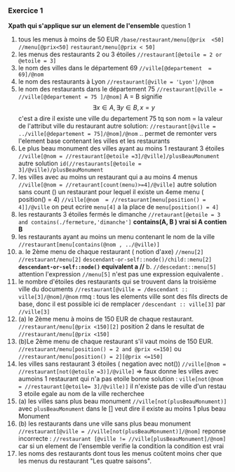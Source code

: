 ### Exercice 1
**Xpath qui s'applique sur un element de l'ensemble**
question 1
1. tous les menus à moins de 50 EUR
 `/base/restaurant/menu[@prix  <50]`
 `//menu[@prix<50]`
 `restaurant/menu[@prix < 50]`
 2. les menus des restaurants 2 ou 3 étoiles
 `//restaurant[@etoile = 2 or @etoile = 3]`
 3. le nom des villes dans le département 69
 `//ville[@departement  = 69]/@nom`
 4. le nom des restaurants à Lyon
 `//restaurant[@ville = 'Lyon']/@nom`
 5. le nom des restaurants dans le département 75
 `//restaurant[@ville = //ville[@departement = 75 ]/@nom]`
 A = B signifie  $$\exists x \in A , \exists y \in B, x=y $$
 c'est a dire il existe une ville du departement 75 tq son nom = la valeur de l'attribut ville du restaurant
 autre solution:
 `//restaurant[@ville = ../ville[@departement = 75]/@nom]/@nom`
.. permet de remonter vers l'element base contenant les villes et les restaurants
6. Le plus beau monument des villes ayant au moins 1 restaurant 3 étoiles
`//ville[@nom = //restaurant[@etoile =3]/@ville]/plusBeauMonument`
autre solution 
`id(//restaurants[@etoile = 3]/@ville)/plusBeauMonument`
7. les villes avec au moins un restaurant qui a au moins 4 menus
`//ville[@nom = //retaurant[count(menu)>=4]/@ville]`
autre solution sans count () 
	un restaurant pour lequel il existe un 4eme menu ( position() = 4)
`//ville[@nom  = //restaurant[menu[position() = 4]]/@ville`
on peut ecrire `menu[4]` a  la place de `menu[position() = 4]`
8. les restaurants 3 étoiles fermés le dimanche
`//retaurant[@etoile = 3 and contains(./fermeture,'dimanche']`
**contains(A, B ) vrai si A contien B**
9. les restaurants ayant au moins un menu contenant le nom de la ville
`//restaurant[menu[contains(@nom , ../@ville)]`
10.  a. le 2ème menu de chaque restaurant ( notion d'axe)
`//menu[2]`
`//restaurant/menu[2]`
`descendant-or-self::node()/child::menu[2]`
**`descendant-or-self::node()` equivalent a  //** 
b. 
`//descedant::menu[5]` attention l'expression `//menu[5]` n'est pas une expression equivalente .
11. le nombre d'étoiles des restaurants qui se trouvent dans la troisième ville du documents
`//restaurant[@ville = /descendant :: ville[3]/@nom]/@nom`
rmq : tous les elements ville sont des fils directs de base, donc il est possible ici de remplacer `/descendant :: ville[3]` par `//ville[3]`
12. (a) le 2ème menu à moins de 150 EUR de chaque restaurant.
`//restaurant/menu[@prix <150][2]`
position 2 dans le resultat de `//restaurant/menu[@prix <150]`
12. (b)Le 2ème menu de chaque restaurant s'il vaut moins de 150 EUR.
`//restaurant/menu[position() = 2 and @prix <=150]`
ou 
`//restaurant/menu[position() = 2][@prix <=150]`
14. les villes sans restaurant 3 étoiles ( negation avec not())
`//ville[@nom = //restaurant[not(@etoile =3)]/@ville]` => faux donne les villes avec aumoins  1 restaurant qui n'a pas  etoile
bonne solution : `ville[not(@nom = //restaurant[@etoile= 3]/@ville)]`
il n'existe pas de ville d'un restau 3 etoile egale au nom de la ville recherchee
15. (a) les villes sans plus beau monument
`//ville[not(plusBeauMonument)]` avec `plusBeauMonument` dans le [] veut dire il existe au moins 1 plus beau Monument
15. (b) les restaurants dans une ville sans plus beau monument
`//restaurant[@ville = //ville[not(plusBeauMonument)]/@nom]`
reponse incorrecte : `//restaurant [@ville != //ville[plusBeauMonument]/@nom]` car si un element de l'ensemble verifie la condition la condition est vrai
16. les noms des restaurants dont tous les menus coûtent moins cher que les menus du restaurant "Les quatre saisons".


